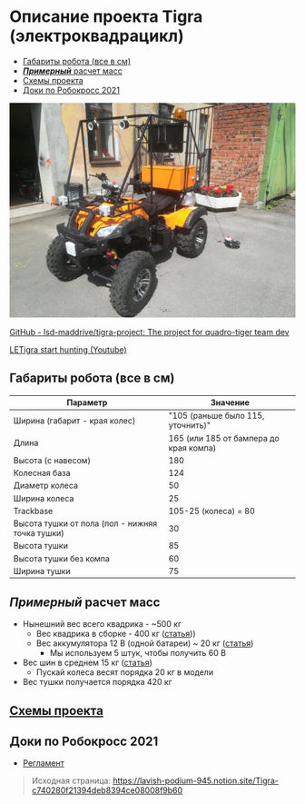 # Описание проекта Tigra (электроквадрацикл)

- [Габариты робота (все в см)](#габариты-робота-все-в-см)
- [***Примерный*** расчет масс](#примерный-расчет-масс)
- [Схемы проекта](#схемы-проекта)
- [Доки по Робокросс 2021](#доки-по-робокросс-2021)

<p align=center>
<img src="images/tigra.png" width=600/>
</p>

[GitHub - lsd-maddrive/tigra-project: The project for quadro-tiger team dev](https://github.com/lsd-maddrive/tigra-project)

[LETigra start hunting (Youtube)](https://www.youtube.com/playlist?list=PLdRYu473gKJSL8_cg-hK4Fqt8hNyMvyAD)

## Габариты робота (все в см)

| Параметр                                        | Значение                               |
| ----------------------------------------------- | -------------------------------------- |
| Ширина (габарит - края колес)                   | "105 (раньше было 115, уточнить)"      |
| Длина                                           | 165 (или 185 от бампера до края компа) |
| Высота (с навесом)                              | 180                                    |
| Колесная база                                   | 124                                    |
| Диаметр колеса                                  | 50                                     |
| Ширина колеса                                   | 25                                     |
| Trackbase                                       | 105-25 (колеса) = 80                   |
| Высота тушки от пола (пол - нижняя точка тушки) | 30                                     |
| Высота тушки                                    | 85                                     |
| Высота тушки без компа                          | 60                                     |
| Ширина тушки                                    | 75                                     |


## ***Примерный*** расчет масс

- Нынешний вес всего квадрика - ~500 кг
    - Вес квадрика в сборке - 400 кг ([статья](https://awm-trade.ru/quadrocycles/vibor-q/harakteristiki-kvadrotsikla-skorost-rashod-topliva-gabarity-ves-moshhnost/#:~:text=%D0%A1%D1%80%D0%B5%D0%B4%D0%BD%D0%B8%D0%B9%20%D0%B2%D0%B5%D1%81%20%D0%BA%D0%B2%D0%B0%D0%B4%D1%80%D0%BE%D1%86%D0%B8%D0%BA%D0%BB%D0%B0%20%E2%80%94%20%D0%BE%D0%BA%D0%BE%D0%BB%D0%BE%20400,%D1%81%D1%83%D1%85%D0%B0%D1%8F%20%D0%BC%D0%B0%D1%81%D1%81%D0%B0%20%E2%80%94%20%D0%B2%D1%81%D0%B5%D0%B3%D0%BE%20347%20%D0%BA%D0%B3.)))
    - Вес аккумулятора 12 В (одной батареи) ~ 20 кг ([статья](http://avto-blogger.ru/akb-avto/skolko-vesit-akkumulyator.html))
        - Мы используем 5 штук, чтобы получить 60 В
- Вес шин в среднем 15 кг ([статья](http://kvadromanual.com/ves-reziny-dlya-kvadrocikla-tablica-po-proizvoditelyam/))
    - Пускай колеса весят порядка 20 кг в модели
- Вес тушки получается порядка 420 кг

## [Схемы проекта](Schemes.drawio)

## Доки по Робокросс 2021

- [Регламент](https://www.russianrobotics.ru/competition/robocros)


> Исходная страница: https://lavish-podium-945.notion.site/Tigra-c740280f21394deb8394ce08008f9b60
